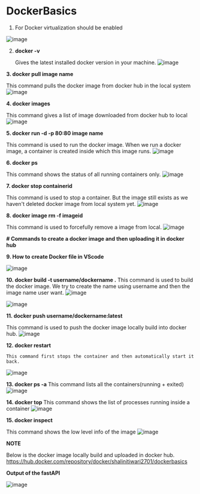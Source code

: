 # DockerBasics

1. For Docker virtualization should be enabled

![image](https://user-images.githubusercontent.com/114802910/194708764-479048a5-92bc-4965-bf0c-f83be41e6b7a.png)

2. **docker -v**

   Gives the latest installed docker version in your machine.
   ![image](https://user-images.githubusercontent.com/114802910/194708808-1cb56f28-2731-411b-8cfa-203e072a1d9e.png)


**3. docker pull image name**
  
  This command pulls the docker image from docker hub in the local system
  ![image](https://user-images.githubusercontent.com/114802910/194709248-068fb039-703a-4653-ac05-a76ae3f412c7.png)


**4. docker images**
  
  This command gives a list of image downloaded from docker hub to local 
  ![image](https://user-images.githubusercontent.com/114802910/194709276-64db7e64-f109-4311-b3b4-056ab539f60a.png)


**5. docker run -d -p 80:80 image name**
  
  This command is used to run the docker image. When we run a docker image, a container is created inside which this image runs.
  ![image](https://user-images.githubusercontent.com/114802910/194709982-f44da00c-4883-4403-9510-691a58d2a599.png)

**6. docker ps**
  
  This command shows the status of all running containers only.
  ![image](https://user-images.githubusercontent.com/114802910/194710106-ed90eb1c-bfc7-4da5-92cb-2df8c7085aa7.png)

**7. docker stop containerid**
  
  This command is used to stop a container. But the image still exists as we haven't deleted docker image from local system yet.
  ![image](https://user-images.githubusercontent.com/114802910/194710148-46048cdd-8771-4b54-b4c5-576266c691e4.png)

**8. docker image rm -f imageid**
  
  This command is used to forcefully remove a image from local.
  ![image](https://user-images.githubusercontent.com/114802910/194710385-0e8fa6ca-9b3e-4758-8cb9-c79410375ff4.png)


**# Commands to create a docker image and then uploading it in docker hub**
  
**9.  How to create Docker file in VScode**
  
  ![image](https://user-images.githubusercontent.com/114802910/194710518-532cfa52-ddb4-4d81-8bdd-f43e115194bc.png)

**10. docker build -t username/dockername .**
    This command is used to build the docker image. We try to create the name using username and then the image name user want.
    ![image](https://user-images.githubusercontent.com/57611888/196731542-f9983eb8-da34-4d99-9331-61d2c35f6ea3.png)

![image](https://user-images.githubusercontent.com/57611888/196731691-48113d45-6d0a-4988-8708-8cd6a02e682e.png)


   



**11. docker push username/dockername:latest**
  
  This command is used to push the docker image locally build into docker hub.
  ![image](https://user-images.githubusercontent.com/114802910/194710727-aa333564-e9a9-4517-abac-29478bd01302.png)
  
 **12. docker restart <container id>**
  
    This command first stops the container and then automatically start it back.
   ![image](https://user-images.githubusercontent.com/114802910/194711485-20904cbe-6ff9-456a-8334-3c5ee2f5e0b3.png) 

  
**13. docker ps -a**    This command lists all the containers(running + exited)
![image](https://user-images.githubusercontent.com/57611888/196732713-a6ac6a1a-341b-4f28-b7e2-0ce3b4fd0c4f.png)


  
**14. docker top <containerid>**    This command shows the list of processes running inside a container
![image](https://user-images.githubusercontent.com/57611888/196732624-dd1d0639-ffd8-406e-8a5a-6d1a5291e3b1.png)


  
**15. docker inspect <imageid>**
  
  This command shows the low level info of the image
  ![image](https://user-images.githubusercontent.com/114802910/194711726-5d3bb0c1-f82c-4590-97e0-5be02c387005.png)



  

**NOTE**
  
Below is the docker image locally build and uploaded in docker hub.
https://hub.docker.com/repository/docker/shalinitiwari2701/dockerbasics

**Output of the fastAPI**
  
![image](https://user-images.githubusercontent.com/114802910/194710976-83b0ffdc-352c-4af4-9841-f0eb05e67bc3.png)

